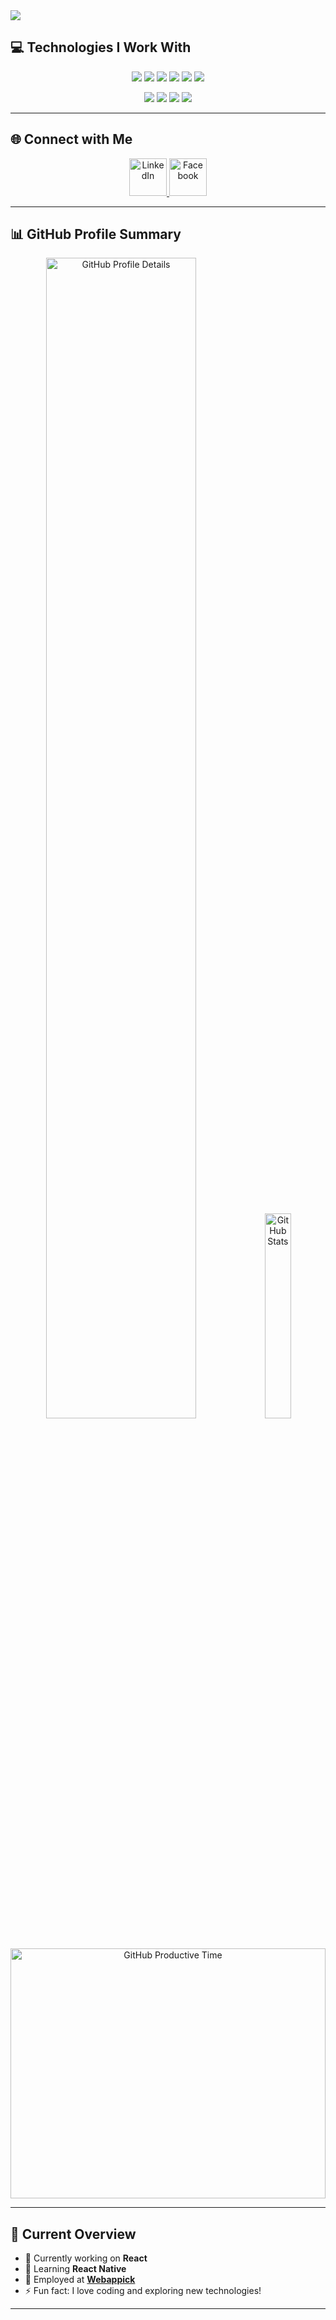<a href="https://www.facebook.com/ShojolIslamShojib">
<img src="Images/Banner.png" />
</a>


## 💻 Technologies I Work With  

<p align="center">
<img src="./Images/HTML.png"/>
<img src="./Images/css.png"/>
<img src="./Images/JavaScript.png"/>
<img src="./Images/react.png"/>
<img src="./Images/redux.png"/>
<img src="./Images/tailwind.png"/>
</p>
<p align="center">
<img src="./Images/node.png/"/>
<img src="./Images/express.png"/>
<img src="./Images/mongodb.png"/>
<img src="./Images/firebase.png"/>
</p>

---

## 🌐 Connect with Me  

<p align="center">
  <a href="https://www.linkedin.com/in/shojol-s/" target="_blank">
    <img src="./Images//linkedIn.png" alt="LinkedIn" height="60" />
  </a>
  <a href="https://www.facebook.com/ShojolIslamShojib" target="_blank">
    <img src="./Images/facebook.png" alt="Facebook" height="60" />
  </a>
</p>

---

## 📊 GitHub Profile Summary  

<p align="center">
  <img src="http://github-profile-summary-cards.vercel.app/api/cards/profile-details?username=SHOJOL-ISLAM-77&theme=discord_old_blurple" alt="GitHub Profile Details" style="width: 69%;" />
  <img src="http://github-profile-summary-cards.vercel.app/api/cards/stats?username=SHOJOL-ISLAM-77&theme=nord_dark" alt="GitHub Stats" style="width: 29%;" />
</p>

<p align="center">
  <img src="http://github-profile-summary-cards.vercel.app/api/cards/productive-time?username=SHOJOL-ISLAM-77&theme=2077&utcOffset=8" alt="GitHub Productive Time" style="width: 100%; height:400px" />
</p>

---

## 🚀 Current Overview  

- 🔭 Currently working on **React**
- 🌱 Learning **React Native**
- 💼 Employed at **[Webappick](https://webappick.com/)**
- ⚡ Fun fact: I love coding and exploring new technologies!

---
